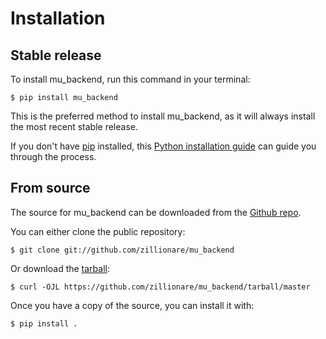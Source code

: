 # Installation

## Stable release

To install mu_backend, run this command in your
terminal:

``` console
$ pip install mu_backend
```

This is the preferred method to install mu_backend, as it will always install the most recent stable release.

If you don't have [pip][] installed, this [Python installation guide][]
can guide you through the process.

## From source

The source for mu_backend can be downloaded from
the [Github repo][].

You can either clone the public repository:

``` console
$ git clone git://github.com/zillionare/mu_backend
```

Or download the [tarball][]:

``` console
$ curl -OJL https://github.com/zillionare/mu_backend/tarball/master
```

Once you have a copy of the source, you can install it with:

``` console
$ pip install .
```

  [pip]: https://pip.pypa.io
  [Python installation guide]: http://docs.python-guide.org/en/latest/starting/installation/
  [Github repo]: https://github.com/%7B%7B%20cookiecutter.github_username%20%7D%7D/%7B%7B%20cookiecutter.project_slug%20%7D%7D
  [tarball]: https://github.com/%7B%7B%20cookiecutter.github_username%20%7D%7D/%7B%7B%20cookiecutter.project_slug%20%7D%7D/tarball/master

